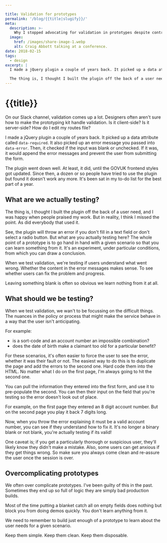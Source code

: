 ```yaml
---

title: Validation for prototypes
permalink: '/blog/{{title|slugify}}/'
meta:
  description: >-
    Why I stopped advocating for validation in prototypes despite contributing by publishing a popular plugin.
  image:
    href: /images/share-image-1.webp
    alt: Craig Abbott talking at a conference.
date: 2018-02-15
tags:
  - design
excerpt: |
  I made a jQuery plugin a couple of years back. It picked up a data attribute called `data-required`. It also picked up an error message you passed into `data-error`. Then, it checked if the input was blank or unchecked. If it was, it would append the error messages and prevent the user from submitting the form.

  The thing is, I thought I built the plugin off the back of a user need, and I was happy when people praised my work. But in reality, I think I missed the point. As did everybody that used it.
---
```


# {{title}}

On our Slack channel, validation comes up a lot. Designers often aren't sure how to make the prototyping kit handle validation. Is it client-side? Is it server-side? How do I edit my routes file?

I made a jQuery plugin a couple of years back. It picked up a data attribute called `data-required`. It also picked up an error message you passed into `data-error`. Then, it checked if the input was blank or unchecked. If it was, it would append the error messages and prevent the user from submitting the form.

The plugin went down well. At least, it did, until the GOVUK frontend styles got updated. Since then, a dozen or so people have tried to use the plugin but found it doesn't work any more. It's been sat in my to-do list for the best part of a year.

## What are we actually testing?

The thing is, I thought I built the plugin off the back of a user need, and I was happy when people praised my work. But in reality, I think I missed the point. As did everybody that used it.

See, the plugin will throw an error if you don't fill in a text field or don't select a radio button. But what are you actually testing here? The whole point of a prototype is to go hand in hand with a given scenario so that you can learn something from it. It's an experiment, under particular conditions, from which you can draw a conclusion.

When we test validation, we're testing if users understand what went wrong. Whether the content in the error messages makes sense. To see whether users can fix the problem and progress.

Leaving something blank is often so obvious we learn nothing from it at all.

## What should we be testing?

When we test validation, we wan't to be focussing on the difficult things. The nuances in the policy or process that might make the service behave in a way that the user isn't anticipating.

For example:
- is a sort-code and an account number an impossible combination?
- does the date of birth make a claimant too old for a particular benefit?

For these scenarios, it's often easier to force the user to see the error, whether it was their fault or not. The easiest way to do this is to duplicate the page and add the errors to the second one. Hard code them into the HTML. No matter what I do on the first page, I'm always going to hit the second one.

You can pull the information they entered into the first form, and use it to pre-populate the second. You can then their input on the field that you're testing so the error doesn't look out of place.

For example, on the first page they entered an 8 digit account number. But on the second page you play it back 7 digits long.

Now, when you throw the error explaining it must be a valid account number, you can see if they understand how to fix it. It's no longer a binary blank or not blank, you're actually testing if its valid!

One caveat is; if you get a particularly thorough or suspicious user, they'll likely know they didn't make a mistake. Also, some users can get anxious if they get things wrong. So make sure you always come clean and re-assure the user once the session is over.

## Overcomplicating prototypes

We often over complicate prototypes. I've been guilty of this in the past. Sometimes they end up so full of logic they are simply bad production builds.

Most of the time putting a blanket catch all on empty fields does nothing but block you from doing demos quickly. You don't learn anything from it.

We need to remember to build just enough of a prototype to learn about the user needs for a given scenario.

Keep them simple. Keep them clean. Keep them disposable.














